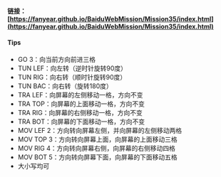 #### 链接：[https://fanyear.github.io/BaiduWebMission/Mission35/index.html](https://fanyear.github.io/BaiduWebMission/Mission35/index.html)

#### Tips
- GO 3：向当前方向前进三格
- TUN LEF：向左转（逆时针旋转90度）
- TUN RIG：向右转（顺时针旋转90度）
- TUN BAC：向右转（旋转180度）
- TRA LEF：向屏幕的左侧移动一格，方向不变
- TRA TOP：向屏幕的上面移动一格，方向不变
- TRA RIG：向屏幕的右侧移动一格，方向不变
- TRA BOT：向屏幕的下面移动一格，方向不变
- MOV LEF 2：方向转向屏幕左侧，并向屏幕的左侧移动两格
- MOV TOP 3：方向转向屏幕上面，向屏幕的上面移动三格
- MOV RIG 4：方向转向屏幕右侧，向屏幕的右侧移动四格
- MOV BOT 5：方向转向屏幕下面，向屏幕的下面移动五格
- 大小写均可
 
